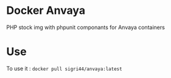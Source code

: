# Docker Anvaya
PHP stock img with phpunit componants for Anvaya containers

# Use
To use it :
`docker pull sigri44/anvaya:latest`
